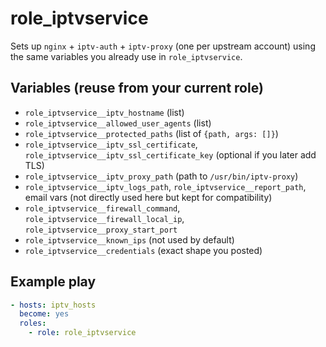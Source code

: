 # role_iptvservice

Sets up `nginx` + `iptv-auth` + `iptv-proxy` (one per upstream account) using
the same variables you already use in `role_iptvservice`.

## Variables (reuse from your current role)

- `role_iptvservice__iptv_hostname` (list)
- `role_iptvservice__allowed_user_agents` (list)
- `role_iptvservice__protected_paths` (list of `{path, args: []}`)
- `role_iptvservice__iptv_ssl_certificate`, `role_iptvservice__iptv_ssl_certificate_key` (optional if you later add TLS)
- `role_iptvservice__iptv_proxy_path` (path to `/usr/bin/iptv-proxy`)
- `role_iptvservice__iptv_logs_path`, `role_iptvservice__report_path`, email vars (not directly used here but kept for compatibility)
- `role_iptvservice__firewall_command`, `role_iptvservice__firewall_local_ip`, `role_iptvservice__proxy_start_port`
- `role_iptvservice__known_ips` (not used by default)
- `role_iptvservice__credentials` (exact shape you posted)

## Example play

```yaml
- hosts: iptv_hosts
  become: yes
  roles:
    - role: role_iptvservice
